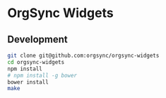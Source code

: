 # OrgSync Widgets

## Development

```bash
git clone git@github.com:orgsync/orgsync-widgets
cd orgsync-widgets
npm install
# npm install -g bower
bower install
make
```
